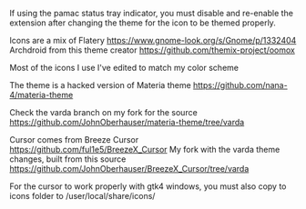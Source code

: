 If using the pamac status tray indicator, you must disable and re-enable the extension after changing the theme for the icon to be themed properly.

Icons are a mix of
Flatery
https://www.gnome-look.org/s/Gnome/p/1332404
Archdroid from this theme creator
https://github.com/themix-project/oomox

Most of the icons I use I've edited to match my color scheme

The theme is a hacked version of Materia theme
https://github.com/nana-4/materia-theme

Check the varda branch on my fork for the source
https://github.com/JohnOberhauser/materia-theme/tree/varda

Cursor comes from Breeze Cursor
https://github.com/ful1e5/BreezeX_Cursor
My fork with the varda theme changes, built from this source
https://github.com/JohnOberhauser/BreezeX_Cursor/tree/varda

For the cursor to work properly with gtk4 windows, you must also copy to icons folder to /user/local/share/icons/
